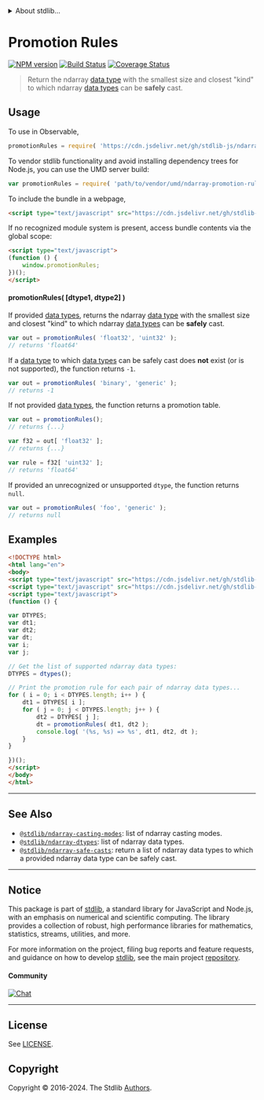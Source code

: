 <!--

@license Apache-2.0

Copyright (c) 2018 The Stdlib Authors.

Licensed under the Apache License, Version 2.0 (the "License");
you may not use this file except in compliance with the License.
You may obtain a copy of the License at

   http://www.apache.org/licenses/LICENSE-2.0

Unless required by applicable law or agreed to in writing, software
distributed under the License is distributed on an "AS IS" BASIS,
WITHOUT WARRANTIES OR CONDITIONS OF ANY KIND, either express or implied.
See the License for the specific language governing permissions and
limitations under the License.

-->


<details>
  <summary>
    About stdlib...
  </summary>
  <p>We believe in a future in which the web is a preferred environment for numerical computation. To help realize this future, we've built stdlib. stdlib is a standard library, with an emphasis on numerical and scientific computation, written in JavaScript (and C) for execution in browsers and in Node.js.</p>
  <p>The library is fully decomposable, being architected in such a way that you can swap out and mix and match APIs and functionality to cater to your exact preferences and use cases.</p>
  <p>When you use stdlib, you can be absolutely certain that you are using the most thorough, rigorous, well-written, studied, documented, tested, measured, and high-quality code out there.</p>
  <p>To join us in bringing numerical computing to the web, get started by checking us out on <a href="https://github.com/stdlib-js/stdlib">GitHub</a>, and please consider <a href="https://opencollective.com/stdlib">financially supporting stdlib</a>. We greatly appreciate your continued support!</p>
</details>

# Promotion Rules

[![NPM version][npm-image]][npm-url] [![Build Status][test-image]][test-url] [![Coverage Status][coverage-image]][coverage-url] <!-- [![dependencies][dependencies-image]][dependencies-url] -->

> Return the ndarray [data type][@stdlib/ndarray/dtypes] with the smallest size and closest "kind" to which ndarray [data types][@stdlib/ndarray/dtypes] can be **safely** cast.

<!-- Section to include introductory text. Make sure to keep an empty line after the intro `section` element and another before the `/section` close. -->

<section class="intro">

</section>

<!-- /.intro -->

<!-- Package usage documentation. -->



<section class="usage">

## Usage

To use in Observable,

```javascript
promotionRules = require( 'https://cdn.jsdelivr.net/gh/stdlib-js/ndarray-promotion-rules@umd/browser.js' )
```

To vendor stdlib functionality and avoid installing dependency trees for Node.js, you can use the UMD server build:

```javascript
var promotionRules = require( 'path/to/vendor/umd/ndarray-promotion-rules/index.js' )
```

To include the bundle in a webpage,

```html
<script type="text/javascript" src="https://cdn.jsdelivr.net/gh/stdlib-js/ndarray-promotion-rules@umd/browser.js"></script>
```

If no recognized module system is present, access bundle contents via the global scope:

```html
<script type="text/javascript">
(function () {
    window.promotionRules;
})();
</script>
```

#### promotionRules( \[dtype1, dtype2] )

If provided [data types][@stdlib/ndarray/dtypes], returns the ndarray [data type][@stdlib/ndarray/dtypes] with the smallest size and closest "kind" to which ndarray [data types][@stdlib/ndarray/dtypes] can be **safely** cast.

```javascript
var out = promotionRules( 'float32', 'uint32' );
// returns 'float64'
```

If a [data type][@stdlib/ndarray/dtypes] to which [data types][@stdlib/ndarray/dtypes] can be safely cast does **not** exist (or is not supported), the function returns `-1`.

```javascript
var out = promotionRules( 'binary', 'generic' );
// returns -1
```

If not provided [data types][@stdlib/ndarray/dtypes], the function returns a promotion table.

```javascript
var out = promotionRules();
// returns {...}

var f32 = out[ 'float32' ];
// returns {...}

var rule = f32[ 'uint32' ];
// returns 'float64'
```

If provided an unrecognized or unsupported `dtype`, the function returns `null`.

```javascript
var out = promotionRules( 'foo', 'generic' );
// returns null
```

</section>

<!-- /.usage -->

<!-- Package usage notes. Make sure to keep an empty line after the `section` element and another before the `/section` close. -->

<section class="notes">

</section>

<!-- /.notes -->

<!-- Package usage examples. -->

<section class="examples">

## Examples

<!-- eslint no-undef: "error" -->

```html
<!DOCTYPE html>
<html lang="en">
<body>
<script type="text/javascript" src="https://cdn.jsdelivr.net/gh/stdlib-js/ndarray-dtypes@umd/browser.js"></script>
<script type="text/javascript" src="https://cdn.jsdelivr.net/gh/stdlib-js/ndarray-promotion-rules@umd/browser.js"></script>
<script type="text/javascript">
(function () {

var DTYPES;
var dt1;
var dt2;
var dt;
var i;
var j;

// Get the list of supported ndarray data types:
DTYPES = dtypes();

// Print the promotion rule for each pair of ndarray data types...
for ( i = 0; i < DTYPES.length; i++ ) {
    dt1 = DTYPES[ i ];
    for ( j = 0; j < DTYPES.length; j++ ) {
        dt2 = DTYPES[ j ];
        dt = promotionRules( dt1, dt2 );
        console.log( '(%s, %s) => %s', dt1, dt2, dt );
    }
}

})();
</script>
</body>
</html>
```

</section>

<!-- /.examples -->

<!-- Section to include cited references. If references are included, add a horizontal rule *before* the section. Make sure to keep an empty line after the `section` element and another before the `/section` close. -->

<section class="references">

</section>

<!-- /.references -->

<!-- Section for related `stdlib` packages. Do not manually edit this section, as it is automatically populated. -->

<section class="related">

* * *

## See Also

-   <span class="package-name">[`@stdlib/ndarray-casting-modes`][@stdlib/ndarray/casting-modes]</span><span class="delimiter">: </span><span class="description">list of ndarray casting modes.</span>
-   <span class="package-name">[`@stdlib/ndarray-dtypes`][@stdlib/ndarray/dtypes]</span><span class="delimiter">: </span><span class="description">list of ndarray data types.</span>
-   <span class="package-name">[`@stdlib/ndarray-safe-casts`][@stdlib/ndarray/safe-casts]</span><span class="delimiter">: </span><span class="description">return a list of ndarray data types to which a provided ndarray data type can be safely cast.</span>

</section>

<!-- /.related -->

<!-- Section for all links. Make sure to keep an empty line after the `section` element and another before the `/section` close. -->


<section class="main-repo" >

* * *

## Notice

This package is part of [stdlib][stdlib], a standard library for JavaScript and Node.js, with an emphasis on numerical and scientific computing. The library provides a collection of robust, high performance libraries for mathematics, statistics, streams, utilities, and more.

For more information on the project, filing bug reports and feature requests, and guidance on how to develop [stdlib][stdlib], see the main project [repository][stdlib].

#### Community

[![Chat][chat-image]][chat-url]

---

## License

See [LICENSE][stdlib-license].


## Copyright

Copyright &copy; 2016-2024. The Stdlib [Authors][stdlib-authors].

</section>

<!-- /.stdlib -->

<!-- Section for all links. Make sure to keep an empty line after the `section` element and another before the `/section` close. -->

<section class="links">

[npm-image]: http://img.shields.io/npm/v/@stdlib/ndarray-promotion-rules.svg
[npm-url]: https://npmjs.org/package/@stdlib/ndarray-promotion-rules

[test-image]: https://github.com/stdlib-js/ndarray-promotion-rules/actions/workflows/test.yml/badge.svg?branch=v0.3.0
[test-url]: https://github.com/stdlib-js/ndarray-promotion-rules/actions/workflows/test.yml?query=branch:v0.3.0

[coverage-image]: https://img.shields.io/codecov/c/github/stdlib-js/ndarray-promotion-rules/main.svg
[coverage-url]: https://codecov.io/github/stdlib-js/ndarray-promotion-rules?branch=main

<!--

[dependencies-image]: https://img.shields.io/david/stdlib-js/ndarray-promotion-rules.svg
[dependencies-url]: https://david-dm.org/stdlib-js/ndarray-promotion-rules/main

-->

[chat-image]: https://img.shields.io/gitter/room/stdlib-js/stdlib.svg
[chat-url]: https://app.gitter.im/#/room/#stdlib-js_stdlib:gitter.im

[stdlib]: https://github.com/stdlib-js/stdlib

[stdlib-authors]: https://github.com/stdlib-js/stdlib/graphs/contributors

[umd]: https://github.com/umdjs/umd
[es-module]: https://developer.mozilla.org/en-US/docs/Web/JavaScript/Guide/Modules

[deno-url]: https://github.com/stdlib-js/ndarray-promotion-rules/tree/deno
[deno-readme]: https://github.com/stdlib-js/ndarray-promotion-rules/blob/deno/README.md
[umd-url]: https://github.com/stdlib-js/ndarray-promotion-rules/tree/umd
[umd-readme]: https://github.com/stdlib-js/ndarray-promotion-rules/blob/umd/README.md
[esm-url]: https://github.com/stdlib-js/ndarray-promotion-rules/tree/esm
[esm-readme]: https://github.com/stdlib-js/ndarray-promotion-rules/blob/esm/README.md
[branches-url]: https://github.com/stdlib-js/ndarray-promotion-rules/blob/main/branches.md

[stdlib-license]: https://raw.githubusercontent.com/stdlib-js/ndarray-promotion-rules/main/LICENSE

<!-- <related-links> -->

[@stdlib/ndarray/casting-modes]: https://github.com/stdlib-js/ndarray-casting-modes/tree/umd

[@stdlib/ndarray/dtypes]: https://github.com/stdlib-js/ndarray-dtypes/tree/umd

[@stdlib/ndarray/safe-casts]: https://github.com/stdlib-js/ndarray-safe-casts/tree/umd

<!-- </related-links> -->

</section>

<!-- /.links -->

